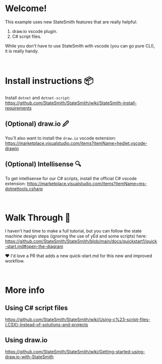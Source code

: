 # Welcome!

This example uses new StateSmith features that are really helpful:
1. draw.io vscode plugin.
2. C# script files.

While you don't have to use StateSmith with vscode (you can go pure CLI),
it is really handy.

<br/>

# Install instructions 📦
Install `dotnet` and `dotnet-script`:
https://github.com/StateSmith/StateSmith/wiki/StateSmith-install-requirements

## (Optional) draw.io 🖉
You'll also want to install the `draw.io` vscode extension:
https://marketplace.visualstudio.com/items?itemName=hediet.vscode-drawio

## (Optional) Intellisense 🔍
To get intellisense for our C# scripts, install the official C# vscode extension:
https://marketplace.visualstudio.com/items?itemName=ms-dotnettools.csharp

<br/>

# Walk Through 🚶
I haven't had time to make a full tutorial, but you can follow the state machine design steps 
(ignoring the use of yEd and some scripts) here: 
https://github.com/StateSmith/StateSmith/blob/main/docs/quickstart1/quick-start.md#open-the-diagram

❤️ I'd love a PR that adds a new quick-start.md for this new and improved workflow.

<br/>

# More info
## Using C# script files
https://github.com/StateSmith/StateSmith/wiki/Using-c%23-script-files-(.CSX)-instead-of-solutions-and-projects

## Using draw.io
https://github.com/StateSmith/StateSmith/wiki/Getting-started-using-draw.io-with-StateSmith
